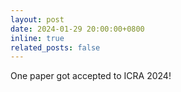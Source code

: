 ```yaml
---
layout: post
date: 2024-01-29 20:00:00+0800
inline: true
related_posts: false
---
```


One paper got accepted to ICRA 2024!